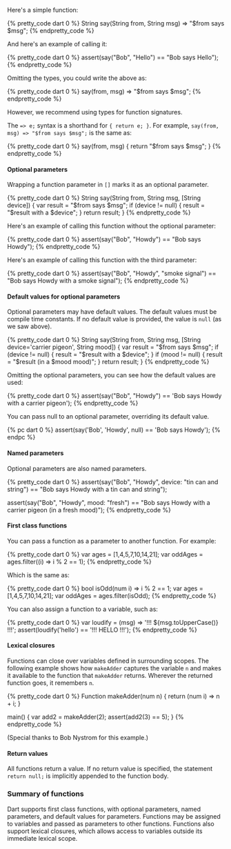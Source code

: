 Here's a simple function:

{% pretty_code dart 0 %}
String say(String from, String msg) => "$from says $msg";
{% endpretty_code %}

And here's an example of calling it:

{% pretty_code dart 0 %}
assert(say("Bob", "Hello") == "Bob says Hello");
{% endpretty_code %}

Omitting the types, you could write the above as:

{% pretty_code dart 0 %}
say(from, msg) => "$from says $msg";
{% endpretty_code %}

However, we recommend using types for function signatures.

The `=> e;` syntax is a shorthand for `{ return e; }`.
For example, `say(from, msg) => "$from says $msg";`
is the same as:

{% pretty_code dart 0 %}
say(from, msg) {
  return "$from says $msg";
}
{% endpretty_code %}

#### Optional parameters

Wrapping a function parameter in `[]` marks it as an optional parameter.

{% pretty_code dart 0 %}
String say(String from, String msg, [String device]) {
  var result = "$from says $msg";
  if (device != null) {
    result = "$result with a $device";
  }
  return result;
}
{% endpretty_code %}

Here's an example of calling this function without the optional parameter:

{% pretty_code dart 0 %}
assert(say("Bob", "Howdy") == "Bob says Howdy");
{% endpretty_code %}

Here's an example of calling this function with the third parameter:

{% pretty_code dart 0 %}
assert(say("Bob", "Howdy", "smoke signal") ==
    "Bob says Howdy with a smoke signal");
{% endpretty_code %}

#### Default values for optional parameters

Optional parameters may have default values. The default values
must be compile time constants. If no default value is
provided, the value is `null` (as we saw above).

{% pretty_code dart 0 %}
String say(String from, String msg,
    [String device='carrier pigeon', String mood]) {
  var result = "$from says $msg";
  if (device != null) {
  	result = "$result with a $device";
  }
  if (mood != null) {
    result = "$result (in a $mood mood)";
  }
  return result;
}
{% endpretty_code %}

Omitting the optional parameters, you can see how the default values are used:

{% pretty_code dart 0 %}
assert(say("Bob", "Howdy") == 'Bob says Howdy with a carrier pigeon');
{% endpretty_code %}

You can pass null to an optional parameter, overriding its default
value.

{% pc dart 0 %}
assert(say('Bob', 'Howdy', null) == 'Bob says Howdy');
{% endpc %}

#### Named parameters

Optional parameters are also named parameters.

{% pretty_code dart 0 %}
assert(say("Bob", "Howdy", device: "tin can and string") ==
    "Bob says Howdy with a tin can and string");

assert(say("Bob", "Howdy", mood: "fresh") ==
    "Bob says Howdy with a carrier pigeon (in a fresh mood)");
{% endpretty_code %}

#### First class functions

You can pass a function as a parameter to another function. For example:

{% pretty_code dart 0 %}
var ages = [1,4,5,7,10,14,21];
var oddAges = ages.filter((i) => i % 2 == 1);
{% endpretty_code %}

Which is the same as:

{% pretty_code dart 0 %}
bool isOdd(num i) => i % 2 == 1;
var ages = [1,4,5,7,10,14,21];
var oddAges = ages.filter(isOdd);
{% endpretty_code %}

You can also assign a function to a variable, such as:

{% pretty_code dart 0 %}
var loudify = (msg) => '!!! ${msg.toUpperCase()} !!!';
assert(loudify('hello') ==
    '!!! HELLO !!!');
{% endpretty_code %}

#### Lexical closures

Functions can close over variables defined in surrounding scopes.
The following example shows how `makeAdder` captures the variable `n`
and makes it available to the function that `makeAdder` returns.
Wherever the returned function goes, it remembers `n`.

{% pretty_code dart 0 %}
Function makeAdder(num n) {
  return (num i) => n + i;
}

main() {
  var add2 = makeAdder(2);
  assert(add2(3) == 5);
}
{% endpretty_code %}

(Special thanks to Bob Nystrom for this example.)

#### Return values

All functions return a value. If no return value is specified, the statement `return null;`
is implicitly appended to the function body.

### Summary of functions

Dart supports first class functions, with optional parameters, named parameters,
and default values for parameters. Functions may be assigned to variables and
passed as parameters to other functions. Functions also support lexical
closures, which allows access to variables outside its immediate lexical scope.
